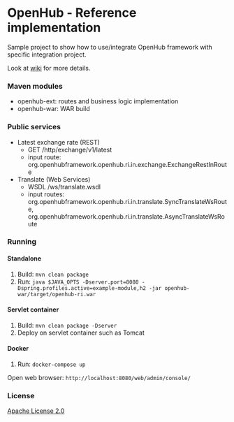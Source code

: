 # OpenHub - Reference implementation

Sample project to show how to use/integrate OpenHub framework with specific integration project.

Look at [wiki] for more details.

### Maven modules
* openhub-ext: routes and business logic implementation
* openhub-war: WAR build

### Public services
* Latest exchange rate (REST)
	* GET /http/exchange/v1/latest
	* input route: org.openhubframework.openhub.ri.in.exchange.ExchangeRestInRoute
* Translate (Web Services)
	* WSDL /ws/translate.wsdl 
	* input routes: org.openhubframework.openhub.ri.in.translate.SyncTranslateWsRoute, org.openhubframework.openhub.ri.in.translate.AsyncTranslateWsRoute

### Running

#### Standalone
1. Build: `mvn clean package`
2. Run: `java $JAVA_OPTS -Dserver.port=8080 -Dspring.profiles.active=example-module,h2 -jar openhub-war/target/openhub-ri.war`

#### Servlet container
1. Build: `mvn clean package -Dserver`
2. Deploy on servlet container such as Tomcat

#### Docker
1. Run: `docker-compose up`

Open web browser: `http://localhost:8080/web/admin/console/`

### License

[Apache License 2.0]

[Apache License 2.0]: http://www.apache.org/licenses/LICENSE-2.0.txt
[wiki]: https://openhubframework.atlassian.net/wiki/spaces/OHF/pages/23363588/Reference+implementation

